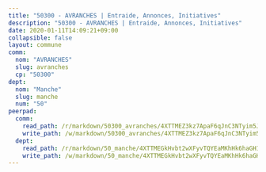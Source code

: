 ```yaml
---
title: "50300 - AVRANCHES | Entraide, Annonces, Initiatives"
description: "50300 - AVRANCHES | Entraide, Annonces, Initiatives"
date: 2020-01-11T14:09:21+09:00
collapsible: false
layout: commune
comm:
  nom: "AVRANCHES"
  slug: avranches
  cp: "50300"
dept:
  nom: "Manche"
  slug: manche
  num: "50"
peerpad:
  comm:
    read_path: /r/markdown/50300_avranches/4XTTMEZ3kz7ApaF6qJnC3NTyim5JNBZBGL7fzosVeHX5JyY2T
    write_path: /w/markdown/50300_avranches/4XTTMEZ3kz7ApaF6qJnC3NTyim5JNBZBGL7fzosVeHX5JyY2T-K3TgV1mZa895sqZz9ptEjFw7nPHrjHxNGk8gZ8WpuDix82uxMHrw2yU7m66F1aRpDz1bm7SjX1behPy5hi2AvEk4jrPmPY3d1DsobK1mX5GyJKA3w7rgeKw8Z4FA9dRLAp57EXEo
  dept:
    read_path: /r/markdown/50_manche/4XTTMEGkHvbt2wXFyvTQYEaMKhHk6haGH1SzsRNevKgBDTuXr
    write_path: /w/markdown/50_manche/4XTTMEGkHvbt2wXFyvTQYEaMKhHk6haGH1SzsRNevKgBDTuXr-K3TgUSx1rwmRRLqHcTLLdo4dVfTRKvf94KKagmUFPevWSp2f9nuc6fJF25TtLArzK8teuQ5TvuAMqW38N2MYgT18hBoXtjmKX9WuSn2vkujmSJPp3gF4gsuMmfEM8Th4Ap94heFE
---
```



